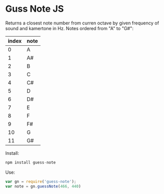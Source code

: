# Guss Note JS

Returns a closest note number from curren octave by given frequency of sound and kamertone in Hz. Notes ordered from "A" to "G#":

index|note
---|---
0|A
1|A#
2|B
3|C
4|C#
5|D
6|D#
7|E
8|F
9|F#
10|G
11|G#

Install: 

```javascript
npm install guess-note
```

Use: 

```javascript
var gn = require('guess-note');
var note = gn.guessNote(466, 440)
```

